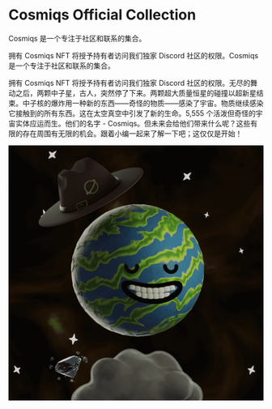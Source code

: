 # Cosmiqs Official Collection

Cosmiqs 是一个专注于社区和联系的集合。

拥有 Cosmiqs NFT 将授予持有者访问我们独家 Discord 社区的权限。Cosmiqs 是一个专注于社区和联系的集合。

拥有 Cosmiqs NFT 将授予持有者访问我们独家 Discord 社区的权限。无尽的舞动之后，两颗中子星，古人，突然停了下来。两颗超大质量恒星的碰撞以超新星结束。中子核的爆炸用一种新的东西——奇怪的物质——感染了宇宙。物质继续感染它接触到的所有东西。这在太空真空中引发了新的生命。5,555 个活泼但奇怪的宇宙实体应运而生。他们的名字 - Cosmiqs。但未来会给他们带来什么呢？这些有限的存在周围有无限的机会。跟着小编一起来了解一下吧；这仅仅是开始！



![nft](unnamed.png)
